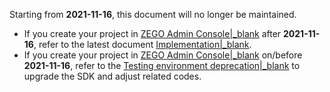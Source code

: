 

<div class="mk-warning">

Starting from **2021-11-16**, this document will no longer be maintained.
- If you create your project in [ZEGO Admin Console\|_blank](https://console.zegocloud.com) after **2021-11-16**, refer to the latest document [Implementation\|_blank](!WhiteBoard-Sample_Codes/Sample_Code).
- If you create your project in [ZEGO Admin Console\|_blank](https://console.zegocloud.com) on/before **2021-11-16**, refer to the [Testing environment deprecation\|_blank](!OldDocWithTestEnv-TestEnvSupersessionDesc/TestEnvSupersessionDesc) to upgrade the SDK and adjust related codes.

</div>








